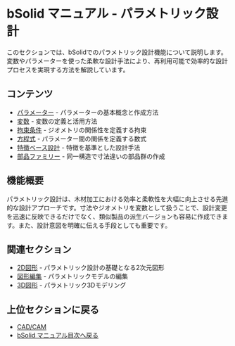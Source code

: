 # bSolid マニュアル - パラメトリック設計

このセクションでは、bSolidでのパラメトリック設計機能について説明します。変数やパラメーターを使った柔軟な設計手法により、再利用可能で効率的な設計プロセスを実現する方法を解説しています。

## コンテンツ

- [パラメーター](./02-07-01_parameters.md) - パラメーターの基本概念と作成方法
- [変数](./02-07-02_variables.md) - 変数の定義と活用方法
- [拘束条件](./02-07-03_constraints.md) - ジオメトリの関係性を定義する拘束
- [方程式](./02-07-04_equations.md) - パラメーター間の関係を定義する数式
- [特徴ベース設計](./02-07-05_feature_based.md) - 特徴を基準とした設計手法
- [部品ファミリー](./02-07-06_part_family.md) - 同一構造で寸法違いの部品群の作成

## 機能概要

パラメトリック設計は、木材加工における効率と柔軟性を大幅に向上させる先進的な設計アプローチです。寸法やジオメトリを変数として扱うことで、設計変更を迅速に反映できるだけでなく、類似製品の派生バージョンも容易に作成できます。また、設計意図を明確に伝える手段としても重要です。

## 関連セクション

- [2D図形](../04-Geo2D/README.md) - パラメトリック設計の基礎となる2次元図形
- [図形編集](../05-Modifica/README.md) - パラメトリックモデルの編集
- [3D図形](../06-Geo3D/README.md) - パラメトリック3Dモデリング

## 上位セクションに戻る

- [CAD/CAM](../README.md)
- [bSolid マニュアル目次へ戻る](../../README.md) 